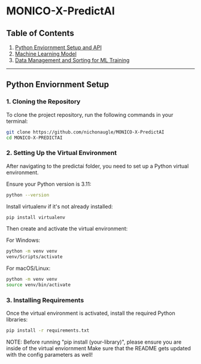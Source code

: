 # MONICO-X-PredictAI

## Table of Contents
1. [Python Enviornment Setup and API](#python-enviornment-setup)
2. [Machine Learning Model](#machine-learning-model)
3. [Data Management and Sorting for ML Training](#data-management-and-sorting-for-ml-training)

---

## Python Enviornment Setup

### 1. Cloning the Repository

To clone the project repository, run the following commands in your terminal:

```bash
git clone https://github.com/nichonaugle/MONICO-X-PredictAI
cd MONICO-X-PREDICTAI
```

### 2. Setting Up the Virtual Environment
After navigating to the predictai folder, you need to set up a Python virtual environment.

Ensure your Python version is 3.11:
```bash
python --version
``` 

Install virtualenv if it's not already installed:
```bash
pip install virtualenv
```

Then create and activate the virtual environment:

For Windows:
```bash
python -m venv venv
venv/Scripts/activate
```

For macOS/Linux:
```bash
python -m venv venv
source venv/bin/activate
```

### 3. Installing Requirements
Once the virtual environment is activated, install the required Python libraries:
```bash
pip install -r requirements.txt
```

NOTE: Before running "pip install (your-library)", please ensure you are inside of the virtual enviornment
Make sure that the README gets updated with the config parameters as well!